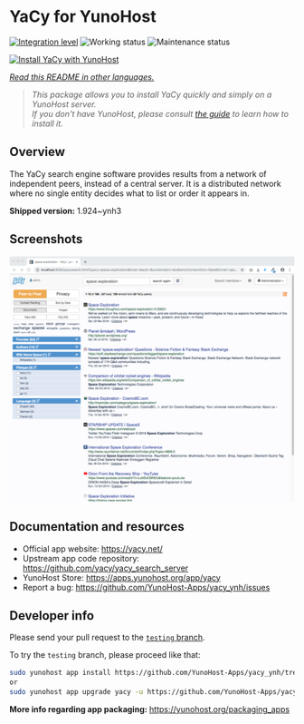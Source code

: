 <!--
N.B.: This README was automatically generated by <https://github.com/YunoHost/apps/tree/master/tools/readme_generator>
It shall NOT be edited by hand.
-->

# YaCy for YunoHost

[![Integration level](https://apps.yunohost.org/badge/integration/yacy)](https://ci-apps.yunohost.org/ci/apps/yacy/)
![Working status](https://apps.yunohost.org/badge/state/yacy)
![Maintenance status](https://apps.yunohost.org/badge/maintained/yacy)

[![Install YaCy with YunoHost](https://install-app.yunohost.org/install-with-yunohost.svg)](https://install-app.yunohost.org/?app=yacy)

*[Read this README in other languages.](./ALL_README.md)*

> *This package allows you to install YaCy quickly and simply on a YunoHost server.*  
> *If you don't have YunoHost, please consult [the guide](https://yunohost.org/install) to learn how to install it.*

## Overview

The YaCy search engine software provides results from a network of independent peers, instead of a central server.
It is a distributed network where no single entity decides what to list or order it appears in.


**Shipped version:** 1.924~ynh3

## Screenshots

![Screenshot of YaCy](./doc/screenshots/screenshot01.png)

## Documentation and resources

- Official app website: <https://yacy.net/>
- Upstream app code repository: <https://github.com/yacy/yacy_search_server>
- YunoHost Store: <https://apps.yunohost.org/app/yacy>
- Report a bug: <https://github.com/YunoHost-Apps/yacy_ynh/issues>

## Developer info

Please send your pull request to the [`testing` branch](https://github.com/YunoHost-Apps/yacy_ynh/tree/testing).

To try the `testing` branch, please proceed like that:

```bash
sudo yunohost app install https://github.com/YunoHost-Apps/yacy_ynh/tree/testing --debug
or
sudo yunohost app upgrade yacy -u https://github.com/YunoHost-Apps/yacy_ynh/tree/testing --debug
```

**More info regarding app packaging:** <https://yunohost.org/packaging_apps>
